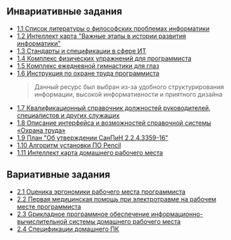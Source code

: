 ## Инвариативные задания
* [1.1 Список литературы о философских проблемах информатики](1.1.docx)
* [1.2 Интеллект карта "Важные этапы в истории развития информатики"](1.2.png)
* [1.3 Стандарты и спецификации в сфере ИТ](1.3.docx)
* [1.4 Комплекс физических упражнений для программиста](1.4.docx)
* [1.5 Комплекс ежедневной гимнастики для глаз](1.5.docx)
* [1.6 Инструкция по охране труда программиста](1.6.docx)
  >Данный ресурс был выбран из-за удобного структурирования информации, высокой информативности и приятного дизайна 
* [1.7 Квалификационный справочник должностей руководителей, специалистов и других служащих](http://docs.cntd.ru/document/58839553)
* [1.8 Описание интерфейса и возможностей справочной системы «Охрана труда»](1.8.docx)
* [1.9 План "Об утверждении СанПиН 2.2.4.3359-16"](1.9.docx)
* [1.10 Алгоритм установки ПО Pencil](1.10.docx)
* [1.11 Интеллект карта домашнего рабочего места](1.11.png)
## Вариативные задания
* [2.1 Оценика эргономики рабочего места программиста](2.1.docx)
* [2.2 Первая медицинская помощь при электротравме на рабочем месте программиста](2.2.docx)
* [2.3 Gрикладное программное обеспечение информационно-вычислительной системы домашнего рабочего места](2.3.docx)
* [2.4 Спецификации домашнего ПК](2.4.docx)

<!--Егоров Сергей Андреевич ИВТ 1-1-->


